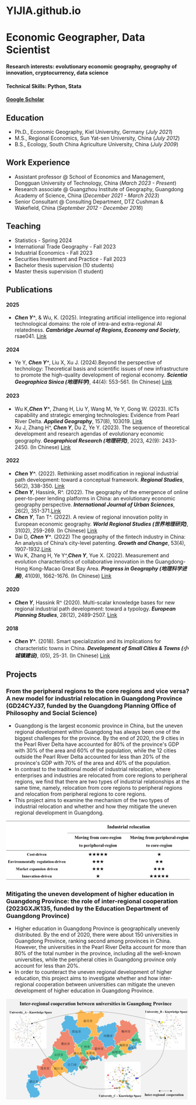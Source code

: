 # YIJIA.github.io

# Economic Geographer, Data Scientist

#### Research interests: evolutionary economic geography, geography of innovation, cryptocurrency, data science
#### Technical Skills: Python, Stata
#### [Google Scholar](https://scholar.google.com/citations?user=yJg1axYAAAAJ&hl=en&oi=sra )

## Education
- Ph.D., Economic Geography, Kiel University, Germany (_July 2021_)								       		
- M.S., Regional Economics, Sun Yat-sen University, China (_July 2012_)	 			        		
- B.S., Ecology, South China Agriculture University, China (_July 2009_)

## Work Experience
- Assistant professor @ School of Economics and Management, Dongguan University of Technology, China (_March 2023 - Present_)							       		
- Research associate @ Guangzhou Institute of Geography, Guangdong Academy of Science, China (_December 2021 - March 2023_)			        		
- Senior Consultant @ Consulting Department, DTZ Cushman & Wakefield, China (_September 2012 - December 2016_)

## Teaching
- Statistics - Spring 2024
- International Trade Geography - Fall 2023
- Industrial Economics - Fall 2023 
- Securities Investment and Practice  - Fall 2023
- Bachelor thesis supervision (10 students)
- Master thesis supervision (1 student)

## Publications

#### 2025
- **_Chen Y^_**, & Wu, K. (2025). Integrating artificial intelligence into regional technological domains: the role of intra-and extra-regional AI relatedness. **_Cambridge Journal of Regions, Economy and Society_**, rsae041. [Link](https://academic.oup.com/cjres/advance-article-abstract/doi/10.1093/cjres/rsae041/7950699?redirectedFrom=fulltext)

#### 2024
- Ye Y, **_Chen Y^_**, Liu X, Xu J. (2024).Beyond the perspective of technology: Theoretical basis and scientific issues of new infrastructure to promote the high-quality development of regional economy. **_Scientia Geographica Sinica (地理科学)_**, 44(4): 553-561. (In Chinese)  [Link](https://kns.cnki.net/kcms2/article/abstract?v=9hl5eXOdJcbpR7hDMqaZT7qWPtCXgbHpuUIQ2V5euT1wnQPik_JtM-JL-IuDtKY6GRHBrQvdmeKWc0ZzeXe3latrD0avFx4ak75rM7HXGVIc95GdLIfq-BTFtcuVUCfGhdNaBRWOXtN-hplLcXo2XQ==&uniplatform=NZKPT&language=CHS)

#### 2023
- Wu K,**_Chen Y^_**, Zhang H, Liu Y, Wang M, Ye Y, Gong W. (2023). ICTs capability and strategic emerging technologies: Evidence from Pearl River Delta. **_Applied Geography_**, 157(8), 103019. [Link](https://www.sciencedirect.com/science/article/abs/pii/S0143622823001509)
- Xu J, Zhang H^, **_Chen Y_**, Du Z, Ye Y. (2023). The sequence of theoretical development and research agendas of evolutionary economic geography. **_Geographical Research (地理研究)_**, 2023, 42(9): 2433-2450. (In Chinese) [Link](https://www.dlyj.ac.cn/CN/abstract/abstract54803.shtml)

#### 2022
- **_Chen Y^_**. (2022). Rethinking asset modification in regional industrial path development: toward a conceptual framework. **_Regional Studies_**, 56(2), 338-350. [Link](https://www.tandfonline.com/doi/full/10.1080/00343404.2021.1941839)
- **_Chen Y_**, Hassink, R^. (2022). The geography of the emergence of online peer-to-peer lending platforms in China: an evolutionary economic geography perspective. **_International Journal of Urban Sciences_**, 26(2), 351-371.[Link](https://www.tandfonline.com/doi/abs/10.1080/12265934.2021.1879664#:~:text=We%20find%20that%20China's%20P2P,P2P%20industry%20could%20build%20on.)
- **_Chen Y_**, Tan T^. (2022). A review of regional innovation polity in European economic geography. **_World Regional Studies (世界地理研究)_**, 31(02), 259-269. (In Chinese) [Link](https://sjdlyj.ecnu.edu.cn/CN/10.3969/j.issn.1004-9479.2022.02.2020249)
- Dai D, **_Chen Y^_**. (2022) The geography of the fintech industry in China: An analysis of China’s city-level patenting. **_Growth and Change_**, 53(4), 1907-1932.[Link](https://onlinelibrary.wiley.com/doi/abs/10.1111/grow.12630)
- Wu K, Zhang H, Ye Y^,**_Chen Y_**, Yue X. (2022). Measurement and evolution characteristics of collaborative innovation in the Guangdong-Hong Kong-Macao Great Bay Area. **_Progress in Geography (地理科学进展)_**, 41(09), 1662-1676. (In Chinese) [Link](https://www.progressingeography.com/CN/10.18306/dlkxjz.2022.09.009)

#### 2020
- **_Chen Y_**, Hassink R^ (2020). Multi-scalar knowledge bases for new regional industrial path development: toward a typology. **_European Planning Studies_**, 28(12), 2489-2507. [Link](https://www.tandfonline.com/doi/full/10.1080/09654313.2020.1724265)

#### 2018
- **_Chen Y^_**. (2018). Smart specialization and its implications for characteristic towns in China. **_Development of Small Cities & Towns (小城镇建设)_**, (05), 25-31. (In Chinese) [Link](https://www.cnki.net/KCMS/detail/detail.aspx?dbcode=CJFD&dbname=CJFDLAST2018&filename=XCJS201805006&uniplatform=OVERSEA&v=AzzOUiHzMpfFXxUh73kZw28AGTHvc1NhcKKpH0dt5v1fjfj4hmaTQ2o92ETQElDh)


## Projects
###  From the peripheral regions to the core regions and vice versa? A new model for industrial relocation in Guangdong Province (GD24CYJ37, funded by the Guangdong Planning Office of Philosophy and Social Science)
- Guangdong is the largest economic province in China, but the uneven regional development within Guangdong has always been one of the biggest challenges for the province. By the end of 2020, the 9 cities in the Pearl River Delta have accounted for 80% of the province's GDP with 30% of the area and 60% of the population, while the 12 cities outside the Pearl River Delta accounted for less than 20% of the province's GDP with 70% of the area and 40% of the population.
- In contrast to the traditional model of industrial relocation, where enterprises and industries are relocated from core regions to peripheral regions, we find that there are two types of industrial relationships at the same time, namely, relocation from core regions to peripheral regions and relocation from peripheral regions to core regions.
- This project aims to examine the mechanism of the two types of industrial relocation and whether and how they mitigate the uneven regional development in Guangdong.

![EEG Band Discovery](images/图片3.jpg)


###  Mitigating the uneven development of higher education in Guangdong Province: the role of inter-regional cooperation (2023GXJK135, funded by the Education Department of Guangdong Province)
- Higher education in Guangdong Province is geographically unevenly distributed. By the end of 2020, there were about 150 universities in Guangdong Province, ranking second among provinces in China. However, the universities in the Pearl River Delta account for more than 80% of the total number in the province, including all the well-known universities, while the peripheral cities in Guangdong province only account for less than 20%. 
- In order to counteract the uneven regional development of higher education, this project aims to investigate whether and how inter-regional cooperation between universities can mitigate the uneven development of higher education in Guangdong Province.

![EEG Band Discovery](images/图片2.jpg)
